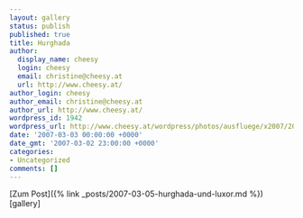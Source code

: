 ```yaml
---
layout: gallery
status: publish
published: true
title: Hurghada
author:
  display_name: cheesy
  login: cheesy
  email: christine@cheesy.at
  url: http://www.cheesy.at/
author_login: cheesy
author_email: christine@cheesy.at
author_url: http://www.cheesy.at/
wordpress_id: 1942
wordpress_url: http://www.cheesy.at/wordpress/photos/ausfluege/x2007/2007-03-03/
date: '2007-03-03 00:00:00 +0000'
date_gmt: '2007-03-02 23:00:00 +0000'
categories:
- Uncategorized
comments: []
---
```


[Zum Post]({% link _posts/2007-03-05-hurghada-und-luxor.md %})
[gallery]<!--:-->
